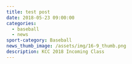 ```yaml
---
title: test post
date: 2018-05-23 09:00:00
categories:
  - baseball
  - news
sport-category: Baseball
news_thumb_image: /assets/img/16-9_thumb.png
description: KCC 2018 Incoming Class
---
```

